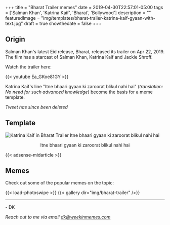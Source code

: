 +++
title = "Bharat Trailer memes"
date = 2019-04-30T22:57:01-05:00
tags = ['Salman Khan', 'Katrina Kaif', 'Bharat', 'Bollywood']
description = ""
featuredImage = "img/templates/bharat-trailer-katrina-kaif-gyaan-with-text.jpg"
draft = true
showthedate = false
+++

## Origin

Salman Khan's latest Eid release, Bharat, released its trailer on Apr 22, 2019. The film has a starcast of Salman Khan, Katrina Kaif and Jackie Shroff.

Watch the trailer here:
<!--more-->

{{< youtube Ea_GKoe81GY >}}

Katrina Kaif's line "Itne bhaari gyaan ki zaroorat blikul nahi hai" (*translation: No need for such advanced knowledge*) become the basis for a meme template.

_Tweet has since been deleted_

## Template

![Katrina Kaif in Bharat Trailer Itne bhaari gyaan ki zaroorat blikul nahi hai](img/templates/bharat-trailer-katrina-kaif-gyaan-with-text.jpg)
<center>Itne bhaari gyaan ki zaroorat blikul nahi hai</center>

{{< adsense-midarticle >}}

## Memes

Check out some of the popular memes on the topic:

{{< load-photoswipe >}}
{{< gallery dir="img/bharat-trailer" />}}

---
\- DK

*Reach out to me via email dk@weekinmemes.com*